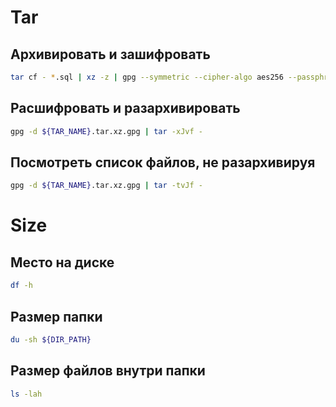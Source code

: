 # Tar

## Архивировать и зашифровать

```bash
tar cf - *.sql | xz -z | gpg --symmetric --cipher-algo aes256 --passphrase-file <(echo ${PASS_PHRASE}) - > ../${TAR_NAME}.tar.xz.gpg
```

## Расшифровать и разархивировать

```bash
gpg -d ${TAR_NAME}.tar.xz.gpg | tar -xJvf -
```

## Посмотреть список файлов, не разархивируя

```bash
gpg -d ${TAR_NAME}.tar.xz.gpg | tar -tvJf -
```

# Size

## Место на диске

```bash
df -h
```

## Размер папки

```bash
du -sh ${DIR_PATH}
```

## Размер файлов внутри папки

```bash
ls -lah
```
